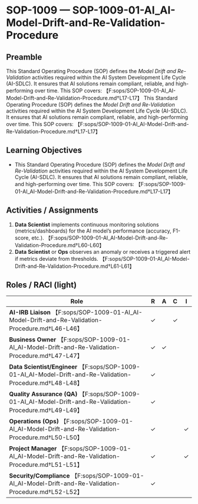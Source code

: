 # SOP-1009 — SOP-1009-01-AI\_AI-Model-Drift-and-Re-Validation-Procedure

## Preamble
This Standard Operating Procedure (SOP) defines the *Model Drift and Re-Validation* activities required within the AI System Development Life Cycle (AI-SDLC). It ensures that AI solutions remain compliant, reliable, and high-performing over time. This SOP covers: 【F:sops/SOP-1009-01-AI_AI-Model-Drift-and-Re-Validation-Procedure.md†L17-L17】
This Standard Operating Procedure (SOP) defines the *Model Drift and Re-Validation* activities required within the AI System Development Life Cycle (AI-SDLC). It ensures that AI solutions remain compliant, reliable, and high-performing over time. This SOP covers: 【F:sops/SOP-1009-01-AI_AI-Model-Drift-and-Re-Validation-Procedure.md†L17-L17】

## Learning Objectives
- This Standard Operating Procedure (SOP) defines the *Model Drift and Re-Validation* activities required within the AI System Development Life Cycle (AI-SDLC). It ensures that AI solutions remain compliant, reliable, and high-performing over time. This SOP covers: 【F:sops/SOP-1009-01-AI_AI-Model-Drift-and-Re-Validation-Procedure.md†L17-L17】

## Activities / Assignments
1) **Data Scientist** implements continuous monitoring solutions (metrics/dashboards) for the AI model’s performance (accuracy, F1-score, etc.). 【F:sops/SOP-1009-01-AI_AI-Model-Drift-and-Re-Validation-Procedure.md†L60-L60】
2) **Data Scientist** or **Ops** observes an anomaly or receives a triggered alert if metrics deviate from thresholds. 【F:sops/SOP-1009-01-AI_AI-Model-Drift-and-Re-Validation-Procedure.md†L61-L61】

## Roles / RACI (light)
| Role | R | A | C | I |
|---|---|---|---|---|
| **AI-IRB Liaison** 【F:sops/SOP-1009-01-AI_AI-Model-Drift-and-Re-Validation-Procedure.md†L46-L46】 | ✓ |  | ✓ |  |
| **Business Owner** 【F:sops/SOP-1009-01-AI_AI-Model-Drift-and-Re-Validation-Procedure.md†L47-L47】 | ✓ | ✓ |  |  |
| **Data Scientist/Engineer** 【F:sops/SOP-1009-01-AI_AI-Model-Drift-and-Re-Validation-Procedure.md†L48-L48】 | ✓ |  |  |  |
| **Quality Assurance (QA)** 【F:sops/SOP-1009-01-AI_AI-Model-Drift-and-Re-Validation-Procedure.md†L49-L49】 | ✓ |  |  |  |
| **Operations (Ops)** 【F:sops/SOP-1009-01-AI_AI-Model-Drift-and-Re-Validation-Procedure.md†L50-L50】 | ✓ |  |  | ✓ |
| **Project Manager** 【F:sops/SOP-1009-01-AI_AI-Model-Drift-and-Re-Validation-Procedure.md†L51-L51】 | ✓ |  |  | ✓ |
| **Security/Compliance** 【F:sops/SOP-1009-01-AI_AI-Model-Drift-and-Re-Validation-Procedure.md†L52-L52】 | ✓ |  |  |  |
